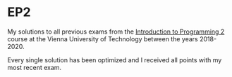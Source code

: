 # EP2

My solutions to all previous exams from the [Introduction to Programming 2](https://tiss.tuwien.ac.at/course/courseDetails.xhtml?dswid=8347&dsrid=442&courseNr=185A92) course at the Vienna University of Technology between the years 2018-2020.

Every single solution has been optimized and I received all points with my most recent exam.
